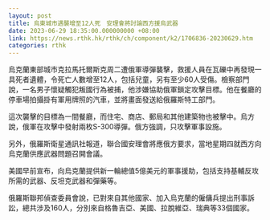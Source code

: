 ```yaml
---
layout: post
title: 烏東城市遇襲增至12人死　安理會將討論西方援烏武器
date: 2023-06-29 18:35:00.000000000 +08:00
link: https://news.rthk.hk/rthk/ch/component/k2/1706836-20230629.htm
categories: rthk
---
```


烏克蘭東部城市克拉馬托爾斯克周二遭俄軍導彈襲擊，救援人員在瓦礫中再發現一具死者遺體，令死亡人數增至12人，包括兒童，另有至少60人受傷。檢察部門說，一名男子懷疑觸犯叛國行為被捕，他涉嫌協助俄軍鎖定攻擊目標。他在餐廳的停車場拍攝掛有軍用牌照的汽車，並將畫面發送給俄羅斯特工部門。

這次襲擊的目標為一間餐廳，而住宅、商店、郵局和其他建築物也被擊中。烏方說，俄軍在攻擊中發射兩枚S-300導彈。俄方強調，只攻擊軍事設施。

另外，俄羅斯衛星通訊社報道，聯合國安理會將應俄方要求，當地星期四就西方向烏克蘭供應武器問題召開會議。

美國早前宣布，向烏克蘭提供新一輪總值5億美元的軍事援助，包括支持基輔反攻所需的武器、反坦克武器和彈藥等。 

俄羅斯聯邦偵查委員會說，已對來自其他國家、加入烏克蘭的僱傭兵提出刑事訴訟，總共涉及160人，分別來自格魯吉亞、美國、拉脫維亞、瑞典等33個國家。
